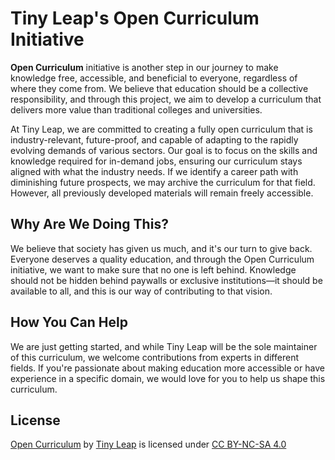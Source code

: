 # Tiny Leap's Open Curriculum Initiative

**Open Curriculum** initiative is another step in our journey to make knowledge free, accessible, and beneficial to everyone, regardless of where they come from. We believe that education should be a collective responsibility, and through this project, we aim to develop a curriculum that delivers more value than traditional colleges and universities.

At Tiny Leap, we are committed to creating a fully open curriculum that is industry-relevant, future-proof, and capable of adapting to the rapidly evolving demands of various sectors. Our goal is to focus on the skills and knowledge required for in-demand jobs, ensuring our curriculum stays aligned with what the industry needs. If we identify a career path with diminishing future prospects, we may archive the curriculum for that field. However, all previously developed materials will remain freely accessible.

## Why Are We Doing This?

We believe that society has given us much, and it's our turn to give back. Everyone deserves a quality education, and through the Open Curriculum initiative, we want to make sure that no one is left behind. Knowledge should not be hidden behind paywalls or exclusive institutions—it should be available to all, and this is our way of contributing to that vision.

## How You Can Help

We are just getting started, and while Tiny Leap will be the sole maintainer of this curriculum, we welcome contributions from experts in different fields. If you're passionate about making education more accessible or have experience in a specific domain, we would love for you to help us shape this curriculum. 

## License
<p xmlns:cc="http://creativecommons.org/ns#" xmlns:dct="http://purl.org/dc/terms/"><a property="dct:title" rel="cc:attributionURL" href="https://github.com/tinyleaporg/OpenCurriculum">Open Curriculum</a> by <a rel="cc:attributionURL dct:creator" property="cc:attributionName" href="https://linkedin.com/in/svarunid">Tiny Leap</a> is licensed under <a href="https://creativecommons.org/licenses/by-nc-sa/4.0/?ref=chooser-v1" target="_blank" rel="license noopener noreferrer" style="display:inline-block;">CC BY-NC-SA 4.0</a></p>